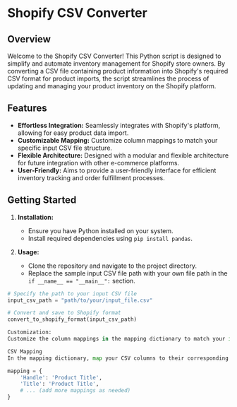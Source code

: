 # Shopify CSV Converter

## Overview

Welcome to the Shopify CSV Converter! This Python script is designed to simplify and automate inventory management for Shopify store owners. By converting a CSV file containing product information into Shopify's required CSV format for product imports, the script streamlines the process of updating and managing your product inventory on the Shopify platform.

## Features

- **Effortless Integration:** Seamlessly integrates with Shopify's platform, allowing for easy product data import.
- **Customizable Mapping:** Customize column mappings to match your specific input CSV file structure.
- **Flexible Architecture:** Designed with a modular and flexible architecture for future integration with other e-commerce platforms.
- **User-Friendly:** Aims to provide a user-friendly interface for efficient inventory tracking and order fulfillment processes.

## Getting Started

1. **Installation:**
   - Ensure you have Python installed on your system.
   - Install required dependencies using `pip install pandas`.

2. **Usage:**
   - Clone the repository and navigate to the project directory.
   - Replace the sample input CSV file path with your own file path in the `if __name__ == "__main__":` section.

```python
# Specify the path to your input CSV file
input_csv_path = "path/to/your/input_file.csv"

# Convert and save to Shopify format
convert_to_shopify_format(input_csv_path)

Customization:
Customize the column mappings in the mapping dictionary to match your input CSV file columns.

CSV Mapping
In the mapping dictionary, map your CSV columns to their corresponding Shopify columns. This step ensures that the script correctly interprets and formats your data.

mapping = {
    'Handle': 'Product Title',
    'Title': 'Product Title',
    # ... (add more mappings as needed)
}